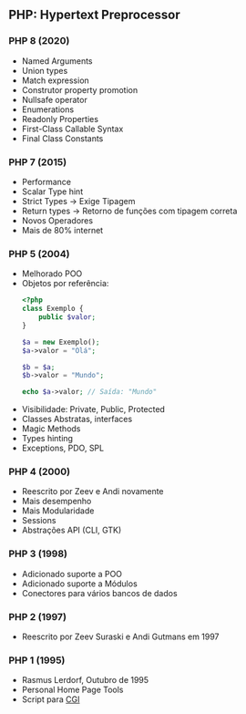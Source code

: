 ## PHP: Hypertext Preprocessor

### PHP 8 (2020)
- Named Arguments
- Union types
- Match expression
- Construtor property promotion
- Nullsafe operator
- Enumerations
- Readonly Properties
- First-Class Callable Syntax
- Final Class Constants

### PHP 7 (2015)
- Performance
- Scalar Type hint
- Strict Types -> Exige Tipagem
- Return types -> Retorno de funções com tipagem correta
- Novos Operadores
- Mais de 80% internet

### PHP 5 (2004)
- Melhorado POO
- Objetos por referência:
    ```php
    <?php
    class Exemplo {
        public $valor;
    }
    
    $a = new Exemplo();
    $a->valor = "Olá";
    
    $b = $a;
    $b->valor = "Mundo";
    
    echo $a->valor; // Saída: "Mundo"
    ```
- Visibilidade: Private, Public, Protected
- Classes Abstratas, interfaces
- Magic Methods
- Types hinting
- Exceptions, PDO, SPL

### PHP 4 (2000)
- Reescrito por Zeev e Andi novamente
- Mais desempenho
- Mais Modularidade
- Sessions
- Abstrações API (CLI, GTK)

### PHP 3 (1998)
- Adicionado suporte a POO
- Adicionado suporte a Módulos
- Conectores para vários bancos de dados

### PHP 2 (1997)
- Reescrito por Zeev Suraski e Andi Gutmans em 1997

### PHP 1 (1995)
- Rasmus Lerdorf, Outubro de 1995
- Personal Home Page Tools
- Script para [CGI](https://pt.wikipedia.org/wiki/Common_Gateway_Interface)
